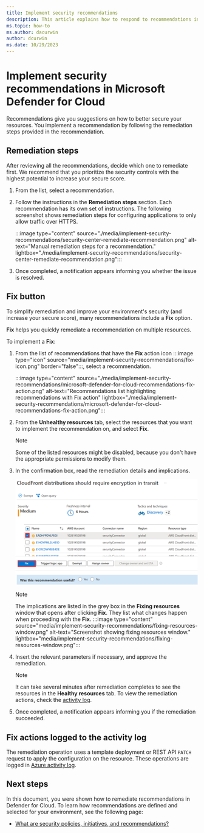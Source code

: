 ```yaml
---
title: Implement security recommendations
description: This article explains how to respond to recommendations in Microsoft Defender for Cloud to protect your resources and satisfy security policies.
ms.topic: how-to
ms.author: dacurwin
author: dcurwin
ms.date: 10/29/2023
---
```


# Implement security recommendations in Microsoft Defender for Cloud

Recommendations give you suggestions on how to better secure your resources. You implement a recommendation by following the remediation steps provided in the recommendation.

<a name="remediation-steps"></a>

## Remediation steps

After reviewing all the recommendations, decide which one to remediate first. We recommend that you prioritize the security controls with the highest potential to increase your secure score.

1. From the list, select a recommendation.

1. Follow the instructions in the **Remediation steps** section. Each recommendation has its own set of instructions. The following screenshot shows remediation steps for configuring applications to only allow traffic over HTTPS.

    :::image type="content" source="./media/implement-security-recommendations/security-center-remediate-recommendation.png" alt-text="Manual remediation steps for a recommendation." lightbox="./media/implement-security-recommendations/security-center-remediate-recommendation.png":::

1. Once completed, a notification appears informing you whether the issue is resolved.

## Fix button

To simplify remediation and improve your environment's security (and increase your secure score), many recommendations include a **Fix** option.

**Fix** helps you quickly remediate a recommendation on multiple resources.

To implement a **Fix**:

1. From the list of recommendations that have the **Fix** action icon :::image type="icon" source="media/implement-security-recommendations/fix-icon.png" border="false":::, select a recommendation.

    :::image type="content" source="./media/implement-security-recommendations/microsoft-defender-for-cloud-recommendations-fix-action.png" alt-text="Recommendations list highlighting recommendations with Fix action" lightbox="./media/implement-security-recommendations/microsoft-defender-for-cloud-recommendations-fix-action.png":::

1. From the **Unhealthy resources** tab, select the resources that you want to implement the recommendation on, and select **Fix**.

    > [!NOTE]
    > Some of the listed resources might be disabled, because you don't have the appropriate permissions to modify them.

1. In the confirmation box, read the remediation details and implications.

    ![Quick fix.](./media/implement-security-recommendations/microsoft-defender-for-cloud-quick-fix-view.png)

    > [!NOTE]
    > The implications are listed in the grey box in the **Fixing resources** window that opens after clicking **Fix**. They list what changes happen when proceeding with the **Fix**.
:::image type="content" source="media/implement-security-recommendations/fixing-resources-window.png" alt-text="Screenshot showing fixing resources window." lightbox="media/implement-security-recommendations/fixing-resources-window.png":::

1. Insert the relevant parameters if necessary, and approve the remediation.

    > [!NOTE]
    > It can take several minutes after remediation completes to see the resources in the **Healthy resources** tab. To view the remediation actions, check the [activity log](#activity-log).

1. Once completed, a notification appears informing you if the remediation succeeded.

<a name="activity-log"></a>

## Fix actions logged to the activity log

The remediation operation uses a template deployment or REST API `PATCH` request to apply the configuration on the resource. These operations are logged in [Azure activity log](../azure-monitor/essentials/activity-log.md).

## Next steps

In this document, you were shown how to remediate recommendations in Defender for Cloud. To learn how  recommendations are defined and selected for your environment, see the following page:

- [What are security policies, initiatives, and recommendations?](security-policy-concept.md)
